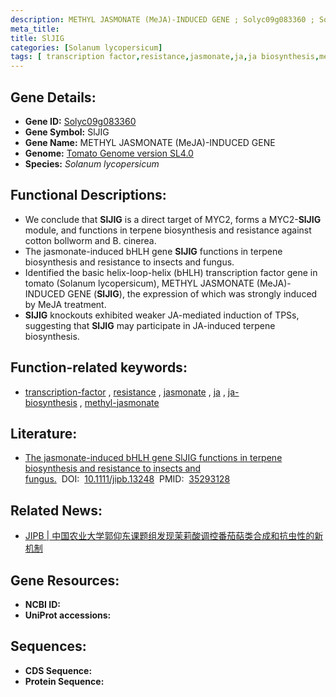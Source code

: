 ```yaml
---
description: METHYL JASMONATE (MeJA)-INDUCED GENE ; Solyc09g083360 ; Solanum lycopersicum
meta_title:
title: SlJIG
categories: [Solanum lycopersicum]
tags: [ transcription factor,resistance,jasmonate,ja,ja biosynthesis,methyl jasmonate ]
---
```


## Gene Details:
- **Gene ID:**	[Solyc09g083360]()
- **Gene Symbol:** SlJIG
- **Gene Name:** METHYL JASMONATE (MeJA)-INDUCED GENE
- **Genome:** [Tomato Genome version SL4.0](https://solgenomics.net/organism/solanum_lycopersicum/genome)
- **Species:** *Solanum lycopersicum*

## Functional Descriptions:
   - We conclude that **SlJIG** is a direct target of MYC2, forms a MYC2-**SlJIG** module, and functions in terpene biosynthesis and resistance against cotton bollworm and B. cinerea.
   - The jasmonate-induced bHLH gene **SlJIG** functions in terpene biosynthesis and resistance to insects and fungus.
   - Identified the basic helix-loop-helix (bHLH) transcription factor gene in tomato (Solanum lycopersicum), METHYL JASMONATE (MeJA)-INDUCED GENE (**SlJIG**), the expression of which was strongly induced by MeJA treatment.
   - **SlJIG** knockouts exhibited weaker JA-mediated induction of TPSs, suggesting that **SlJIG** may participate in JA-induced terpene biosynthesis.

## Function-related keywords:
   - [transcription-factor](/tags/transcription-factor/)&nbsp;,&nbsp;[resistance](/tags/resistance/)&nbsp;,&nbsp;[jasmonate](/tags/jasmonate/)&nbsp;,&nbsp;[ja](/tags/ja/)&nbsp;,&nbsp;[ja-biosynthesis](/tags/ja-biosynthesis/)&nbsp;,&nbsp;[methyl-jasmonate](/tags/methyl-jasmonate/)

## Literature:
   - [The jasmonate-induced bHLH gene SlJIG functions in terpene biosynthesis and resistance to insects and fungus.]( https://onlinelibrary.wiley.com/doi/10.1111/jipb.13248)&nbsp;&nbsp;DOI:&nbsp;&nbsp;[10.1111/jipb.13248](https://onlinelibrary.wiley.com/doi/10.1111/jipb.13248)&nbsp;&nbsp;PMID:&nbsp;&nbsp;[35293128](https://pubmed.ncbi.nlm.nih.gov/35293128/)

## Related News:
   - [JIPB | 中国农业大学郭仰东课题组发现茉莉酸调控番茄萜类合成和抗虫性的新机制](https://mp.weixin.qq.com/s?__biz=Mzg3MDEwNDEyMg==&mid=2247526831&idx=4&sn=89953b2ae1b5db9da0ad908a9168705f&chksm=ce90c4faf9e74dec1c3e559b724d06e87c8f2d84e1acaf1d963075f02462322316283951297a&scene=27#wechat_redirect)

## Gene Resources:
- **NCBI ID:**  [](https://www.ncbi.nlm.nih.gov/gene/?term=)
- **UniProt accessions:** [](https://www.uniprot.org/uniprotkb//entry)



## Sequences:
- **CDS Sequence:**
- **Protein Sequence:**
